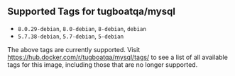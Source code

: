## Supported Tags for tugboatqa/mysql

* `8.0.29-debian`, `8.0-debian`, `8-debian`, `debian`
* `5.7.38-debian`, `5.7-debian`, `5-debian`

The above tags are currently supported. Visit https://hub.docker.com/r/tugboatqa/mysql/tags/ to see a list of all available tags for this image, including those that are no longer supported.
